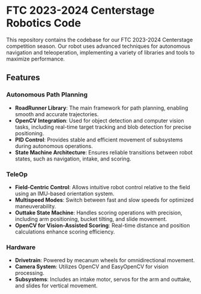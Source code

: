 # FTC 2023-2024 Centerstage Robotics Code

This repository contains the codebase for our FTC 2023-2024 Centerstage competition season. Our robot uses advanced techniques for autonomous navigation and teleoperation, implementing a variety of libraries and tools to maximize performance.

## Features

### Autonomous Path Planning
- **RoadRunner Library**: The main framework for path planning, enabling smooth and accurate trajectories.
- **OpenCV Integration**: Used for object detection and computer vision tasks, including real-time target tracking and blob detection for precise positioning.
- **PID Control**: Provides stable and efficient movement of subsystems during autonomous operations.
- **State Machine Architecture**: Ensures reliable transitions between robot states, such as navigation, intake, and scoring.

### TeleOp
- **Field-Centric Control**: Allows intuitive robot control relative to the field using an IMU-based orientation system.
- **Multispeed Modes**: Switch between fast and slow speeds for optimized maneuverability.
- **Outtake State Machine**: Handles scoring operations with precision, including arm positioning, bucket tilting, and slide movement.
- **OpenCV for Vision-Assisted Scoring**: Real-time distance and position calculations enhance scoring efficiency.

### Hardware
- **Drivetrain**: Powered by mecanum wheels for omnidirectional movement.
- **Camera System**: Utilizes OpenCV and EasyOpenCV for vision processing.
- **Subsystems**: Includes an intake motor, servos for the arm and outtake, and slides for vertical movement.

